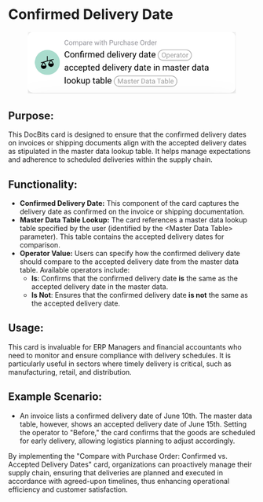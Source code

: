 # Confirmed Delivery Date

<figure><img src="../../../../.gitbook/assets/image (8) (1) (1).png" alt=""><figcaption></figcaption></figure>

## **Purpose:**

This DocBits card is designed to ensure that the confirmed delivery dates on invoices or shipping documents align with the accepted delivery dates as stipulated in the master data lookup table. It helps manage expectations and adherence to scheduled deliveries within the supply chain.

## **Functionality:**

* **Confirmed Delivery Date:** This component of the card captures the delivery date as confirmed on the invoice or shipping documentation.
* **Master Data Table Lookup:** The card references a master data lookup table specified by the user (identified by the \<Master Data Table> parameter). This table contains the accepted delivery dates for comparison.
* **Operator Value:** Users can specify how the confirmed delivery date should compare to the accepted delivery date from the master data table. Available operators include:
  * **Is**: Confirms that the confirmed delivery date **is** the same as the accepted delivery date in the master data.
  * **Is Not**: Ensures that the confirmed delivery date **is not** the same as the accepted delivery date.

## **Usage:**&#x20;

This card is invaluable for ERP Managers and financial accountants who need to monitor and ensure compliance with delivery schedules. It is particularly useful in sectors where timely delivery is critical, such as manufacturing, retail, and distribution.

## Example Scenario:

* An invoice lists a confirmed delivery date of June 10th. The master data table, however, shows an accepted delivery date of June 15th. Setting the operator to "Before," the card confirms that the goods are scheduled for early delivery, allowing logistics planning to adjust accordingly.

By implementing the "Compare with Purchase Order: Confirmed vs. Accepted Delivery Dates" card, organizations can proactively manage their supply chain, ensuring that deliveries are planned and executed in accordance with agreed-upon timelines, thus enhancing operational efficiency and customer satisfaction.
